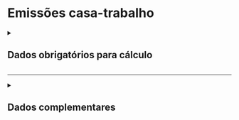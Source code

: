 # Emissões casa-trabalho

<details>
  <summary><strong><h2>Dados obrigatórios para cálculo</strong></summary>

#### Transporte Público

Campo no Supabase|Valor GHG|
|---|---|
`categoria_de_emissoes`|_TRABALHO-CASA_|
`date`|Data da referência _(yyyy-mm-dd hh:mm:ss)_|
|`escopo`|Escopo|
[id_veiculo_viagem](https://github.com/ZNIT-Tech/documentation/blob/main/Transportes%20Publicos.md)|Tipo de transporte público|
`nro_passageiros`|Número de Passageiros|
`dist_percorrida`|Distância Percorrida _(km)_ por trecho|
`consumo_mensal`|Dias trabalhados / ano|
`fator_personalizado`|Ida e volta _(true/false)_|

---

Campo no Supabase|Valor GHG|
|---|---|
`categoria_de_emissoes`|_TRABALHO-CASA - ANUAL_|
`date`|Data da referência _(yyyy-mm-dd hh:mm:ss)_|
|`escopo`|Escopo|
[id_veiculo_viagem](https://github.com/ZNIT-Tech/documentation/blob/main/Transportes%20Publicos.md)|Tipo de transporte público|
`nro_passageiros`|Número de Passageiros|
`dist_percorrida`|Distância Percorrida _(km)_ por trecho|
`dias_trabalhados`|Dias trabalhados na semana|
`meses_trabalhados`|Meses trabalhados no ano|
`fator_personalizado`|Ida e volta _(true/false)_|

---

#### Veiculos Particulares

Campos no Supabase|Valores GHG|
|---|---|
`categoria_de_emissoes`|_TRABALHO-CASA 1_|
`date`|Data da referência _(yyyy-mm-dd hh:mm:ss)_|
|`escopo`|Escopo|
[tipo_veiculo_frota](https://github.com/ZNIT-Tech/documentation/blob/main/Veiculos%20da%20Frota.md)|Tipo da frota de veículos|
`ano_frota`|Ano da frota|
`consumo_anual`|Dias trabalhados no ano|
`consumo_mensal`|Dias trabalhados / mês |
`consumo_medio_dia`|Consumo médio de combustivel / dia _(litros ou m³)_|
`fator_personalizado`|Ida e volta _(true/false)_|

<sub><em>Obs.: Inserir apenas consumo mensal ou consumo anual</em></sub>

---

Campos no Supabase|Valores GHG|
|---|---|
`categoria_de_emissoes`|_TRABALHO-CASA 2_|
`date`|Data da referência _(yyyy-mm-dd hh:mm:ss)_|
|`escopo`|Escopo|
[combustivel](https://github.com/ZNIT-Tech/documentation/blob/main/Combustiveis.md)|Tipo da frota de veículos|
`consumo_anual`|Dias trabalhados no ano|
`consumo_mensal`|Dias trabalhados / mês |
`consumo_medio_dia`|Consumo médio de combustivel / dia _(litros ou m³)_|
`fator_personalizado`|Ida e volta _(true/false)_|

<sub><em>Obs.: Inserir apenas consumo mensal ou consumo anual</em></sub>

---

Campo no Supabase|Valor GHG
|---|---|
`categoria_de_emissoes`|_TRABALHO-CASA 3_ |
`date`|Data da referência _(yyyy-mm-dd hh:mm:ss)_|
|`escopo`|Escopo|
[tipo_veiculo_frota](https://github.com/ZNIT-Tech/documentation/blob/main/Veiculos%20da%20Frota.md)|Tipo da frota de veículos|
`ano_frota`|Ano da frota|
`consumo_anual`|Dias trabalhados no ano|
`consumo_mensal`|Dias trabalhados / mês |
`consumo_medio_dia`|Distância média / dia _(km)_|
`fator_personalizado`|Ida e volta _(true/false)_|

<sub><em>Obs.: Inserir apenas consumo mensal ou consumo anual</em></sub>

---

Campo no Supabase|Valor GHG
|---|---|
`categoria_de_emissoes`|_TRABALHO-CASA 3 - ANUAL_ |
`date`|Data da referência _(yyyy-mm-dd hh:mm:ss)_|
|`escopo`|Escopo|
[tipo_veiculo_frota](https://github.com/ZNIT-Tech/documentation/blob/main/Veiculos%20da%20Frota.md)|Tipo da frota de veículos|
`ano_frota`|Ano da frota|
`dias_trabalhados`|Dias trabalhados na semana|
`meses_trabalhados`|Meses trabalhados no ano|
`consumo_medio_dia`|Distância média / dia _(km)_|
`fator_personalizado`|Ida e volta _(true/false)_|

<sub><em>Obs.: Inserir apenas consumo mensal ou consumo anual</em></sub>

---
Campo no Supabase|Valor GHG
|---|---|
`categoria_de_emissoes`|_TRABALHO-CASA - REMOTO_ |
`date`|Data da referência _(yyyy-mm-dd hh:mm:ss)_|
|`escopo`|Escopo|
`nro_passageiros`|Numero de colaboradores em trabalho remoto|
`dias_trabalhados`|Dias trabalhados na semana em regime remoto|
`consumo_anual`|Dias trabalhados no ano*|

<sub><em>Obs.: *Caso _consumo_anual_ seja 0 ou _NULL_, valor padrão considerado é 230 </em></sub>

---

Campo no Supabase|Valor GHG
|---|---|
`categoria_de_emissoes`|_TRABALHO-CASA - REMOTO - ANUAL_ |
`date`|Data da referência _(yyyy-mm-dd hh:mm:ss)_|
|`escopo`|Escopo|
`nro_passageiros`|Numero de colaboradores em trabalho remoto|
`dias_trabalhados`|Dias trabalhados na semana em regime remoto|
`meses_trabalhados`|Meses trabalhados em regime remoto|

</details>

---

<details>
  <summary><h2><strong>Dados complementares</strong></summary>

|Campo no Supabase|Valor|
|---|---|
|`cnpj_fornecedor`|CNPJ Fornecedor|
|`nome_fornecedor`|Nome Fornecedor|
`numero_do_documento`|Chave da NFe|
`natureza_da_operao`|Natureza da operação|
`cdigo_do_produto`|Codigo produto|
`ncm`|NCM|
`un`|Unidade de medida|
`quant`|Quantidade|
`peso_nf`|Peso|
`endereco_do_experdidor`|Endereço do remetente|
`endereco_do_destinatrio`|Endereço do destinatário|


</details>
